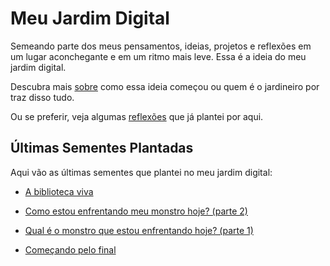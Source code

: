 # Meu Jardim Digital

Semeando parte dos meus pensamentos, ideias, projetos e reflexões em um lugar aconchegante e em um ritmo mais leve. Essa é a ideia do meu jardim digital.

Descubra mais [sobre](./sobre/index.md) como essa ideia começou ou quem é o jardineiro por traz disso tudo.

Ou se preferir, veja algumas [reflexões](./reflexoes/index.md) que já plantei por aqui.

## Últimas Sementes Plantadas

Aqui vão as últimas sementes que plantei no meu jardim digital:

- [A biblioteca viva](./reflexoes/da-vida/2023-10-26-a-biblioteca-viva/content.md)

- [Como estou enfrentando meu monstro hoje? (parte 2)](./reflexoes/da-vida/2023-10-25-como-estou-enfrentando-meu-monstro-hoje-parte-2/content.md)

- [Qual é o monstro que estou enfrentando hoje? (parte 1)](./reflexoes/da-vida/2023-10-25-qual-e-o-monstro-que-estou-enfrentando-hoje-parte-1/content.md)

- [Começando pelo final](./sobre/jardim-digital/2023-10-23-comecando-pelo-final/content.md)